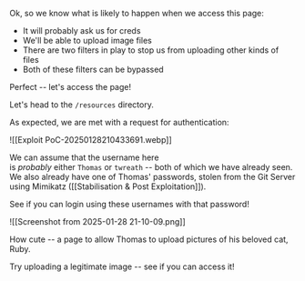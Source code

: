 Ok, so we know what is likely to happen when we access this page:

- It will probably ask us for creds
- We'll be able to upload image files
- There are two filters in play to stop us from uploading other kinds of files
- Both of these filters can be bypassed

Perfect -- let's access the page!

Let's head to the `/resources` directory.

As expected, we are met with a request for authentication:

![[Exploit PoC-20250128210433691.webp]]

We can assume that the username here is _probably_ either `Thomas` or `twreath` -- both of which we have already seen. We also already have one of Thomas' passwords, stolen from the Git Server using Mimikatz ([[Stabilisation & Post Exploitation]]).

See if you can login using these usernames with that password!

![[Screenshot from 2025-01-28 21-10-09.png]]

How cute -- a page to allow Thomas to upload pictures of his beloved cat, Ruby.

Try uploading a legitimate image -- see if you can access it!

